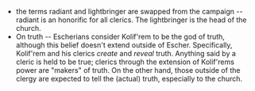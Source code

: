 - the terms radiant and lightbringer are swapped from the campaign -- radiant is an honorific for all clerics. The lightbringer is the head of the church.
- On truth -- Escherians consider Kolif'rem to be the god of truth, although this belief doesn't extend outside of Escher. Specifically, Kolif'rem and his clerics *create* and *reveal* truth. Anything said by a cleric is held to be true; clerics through the extension of Kolif'rems power are "makers" of truth. On the other hand, those outside of the clergy are expected to tell the (actual) truth, especially to the church.